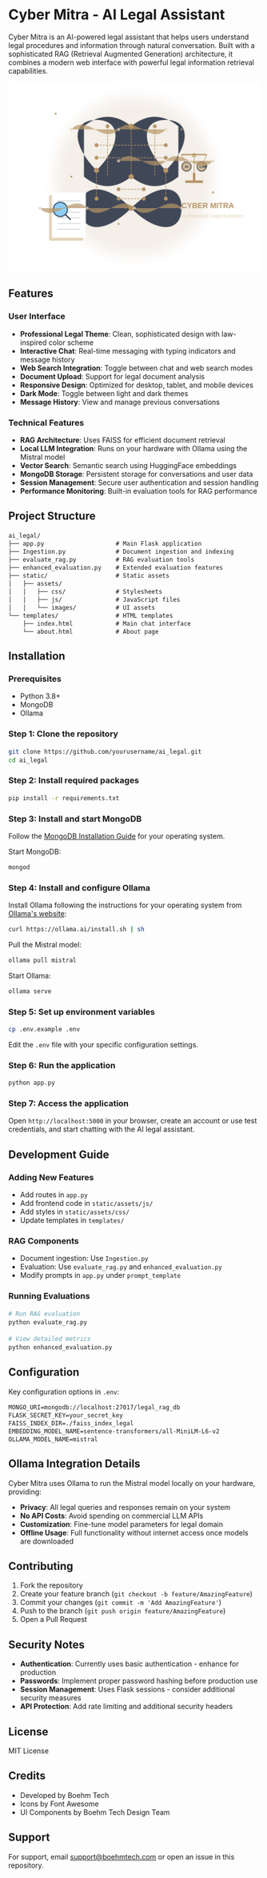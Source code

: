 # Cyber Mitra - AI Legal Assistant

Cyber Mitra is an AI-powered legal assistant that helps users understand legal procedures and information through natural conversation. Built with a sophisticated RAG (Retrieval Augmented Generation) architecture, it combines a modern web interface with powerful legal information retrieval capabilities.

![AI Legal Assistant Screenshot](static/assets/images/ai-illustration.svg)

## Features

### User Interface
- **Professional Legal Theme**: Clean, sophisticated design with law-inspired color scheme
- **Interactive Chat**: Real-time messaging with typing indicators and message history
- **Web Search Integration**: Toggle between chat and web search modes
- **Document Upload**: Support for legal document analysis
- **Responsive Design**: Optimized for desktop, tablet, and mobile devices
- **Dark Mode**: Toggle between light and dark themes
- **Message History**: View and manage previous conversations

### Technical Features
- **RAG Architecture**: Uses FAISS for efficient document retrieval
- **Local LLM Integration**: Runs on your hardware with Ollama using the Mistral model
- **Vector Search**: Semantic search using HuggingFace embeddings
- **MongoDB Storage**: Persistent storage for conversations and user data
- **Session Management**: Secure user authentication and session handling
- **Performance Monitoring**: Built-in evaluation tools for RAG performance

## Project Structure

```
ai_legal/
├── app.py                    # Main Flask application
├── Ingestion.py              # Document ingestion and indexing
├── evaluate_rag.py           # RAG evaluation tools
├── enhanced_evaluation.py    # Extended evaluation features
├── static/                   # Static assets
│   ├── assets/
│   │   ├── css/              # Stylesheets
│   │   ├── js/               # JavaScript files
│   │   └── images/           # UI assets
└── templates/                # HTML templates
    ├── index.html            # Main chat interface
    └── about.html            # About page
```

## Installation

### Prerequisites
- Python 3.8+
- MongoDB
- Ollama

### Step 1: Clone the repository
```bash
git clone https://github.com/yourusername/ai_legal.git
cd ai_legal
```

### Step 2: Install required packages
```bash
pip install -r requirements.txt
```

### Step 3: Install and start MongoDB
Follow the [MongoDB Installation Guide](https://docs.mongodb.com/manual/installation/) for your operating system.

Start MongoDB:
```bash
mongod
```

### Step 4: Install and configure Ollama
Install Ollama following the instructions for your operating system from [Ollama's website](https://ollama.ai/):

```bash
curl https://ollama.ai/install.sh | sh
```

Pull the Mistral model:
```bash
ollama pull mistral
```

Start Ollama:
```bash
ollama serve
```

### Step 5: Set up environment variables
```bash
cp .env.example .env
```
Edit the `.env` file with your specific configuration settings.

### Step 6: Run the application
```bash
python app.py
```

### Step 7: Access the application
Open `http://localhost:5000` in your browser, create an account or use test credentials, and start chatting with the AI legal assistant.

## Development Guide

### Adding New Features
- Add routes in `app.py`
- Add frontend code in `static/assets/js/`
- Add styles in `static/assets/css/`
- Update templates in `templates/`

### RAG Components
- Document ingestion: Use `Ingestion.py`
- Evaluation: Use `evaluate_rag.py` and `enhanced_evaluation.py`
- Modify prompts in `app.py` under `prompt_template`

### Running Evaluations
```bash
# Run RAG evaluation
python evaluate_rag.py

# View detailed metrics
python enhanced_evaluation.py
```

## Configuration

Key configuration options in `.env`:
```
MONGO_URI=mongodb://localhost:27017/legal_rag_db
FLASK_SECRET_KEY=your_secret_key
FAISS_INDEX_DIR=./faiss_index_legal
EMBEDDING_MODEL_NAME=sentence-transformers/all-MiniLM-L6-v2
OLLAMA_MODEL_NAME=mistral
```

## Ollama Integration Details

Cyber Mitra uses Ollama to run the Mistral model locally on your hardware, providing:

- **Privacy**: All legal queries and responses remain on your system
- **No API Costs**: Avoid spending on commercial LLM APIs
- **Customization**: Fine-tune model parameters for legal domain
- **Offline Usage**: Full functionality without internet access once models are downloaded

## Contributing
1. Fork the repository
2. Create your feature branch (`git checkout -b feature/AmazingFeature`)
3. Commit your changes (`git commit -m 'Add AmazingFeature'`)
4. Push to the branch (`git push origin feature/AmazingFeature`)
5. Open a Pull Request

## Security Notes
- **Authentication**: Currently uses basic authentication - enhance for production
- **Passwords**: Implement proper password hashing before production use
- **Session Management**: Uses Flask sessions - consider additional security measures
- **API Protection**: Add rate limiting and additional security headers

## License
MIT License

## Credits
- Developed by Boehm Tech
- Icons by Font Awesome
- UI Components by Boehm Tech Design Team

## Support
For support, email support@boehmtech.com or open an issue in this repository.